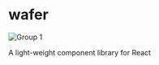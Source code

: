 # wafer
![Group 1](https://github.com/utkupadhyay/wafer/assets/137679095/e7caa544-c039-4292-ac4f-4e50785f3371)

A light-weight component library for React

